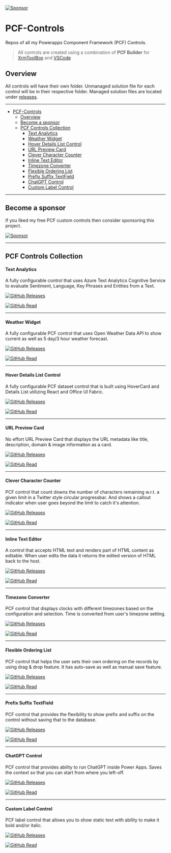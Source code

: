 [![Sponsor](https://img.shields.io/static/v1?label=Sponsor&message=%E2%9D%A4&logo=GitHub)](https://github.com/sponsors/Power-Maverick)

# PCF-Controls

Repos of all my Powerapps Component Framework (PCF) Controls.

> All controls are created using a combination of **PCF Builder** for [XrmToolBox](https://github.com/Power-maveRICK/PCF-CustomControlBuilder) and [VSCode](https://github.com/Power-Maverick/PCF-Builder-VSCode)

## Overview

All controls will have their own folder. Unmanaged solution file for each control will be in their respective folder. Managed solution files are located under [releases](https://github.com/Power-Maverick/PCF-Controls/releases).

---

- [PCF-Controls](#pcf-controls)
  - [Overview](#overview)
  - [Become a sponsor](#become-a-sponsor)
  - [PCF Controls Collection](#pcf-controls-collection)
      - [Text Analytics](#text-analytics)
      - [Weather Widget](#weather-widget)
      - [Hover Details List Control](#hover-details-list-control)
      - [URL Preview Card](#url-preview-card)
      - [Clever Character Counter](#clever-character-counter)
      - [Inline Text Editor](#inline-text-editor)
      - [Timezone Converter](#timezone-converter)
      - [Flexible Ordering List](#flexible-ordering-list)
      - [Prefix Suffix TextField](#prefix-suffix-textfield)
      - [ChatGPT Control](#chatgpt-control)
      - [Custom Label Control](#custom-label-control)

---

## Become a sponsor

If you liked my free PCF custom controls then consider sponsoring this project.

[![Sponsor](https://img.shields.io/static/v1?label=Sponsor&message=%E2%9D%A4&logo=GitHub)](https://github.com/sponsors/Power-Maverick)

---

## PCF Controls Collection

#### Text Analytics

A fully configurable control that uses Azure Text Analytics Cognitive Service to evaluate Sentiment, Language, Key Phrases and Entities from a Text.

[![GitHub Releases](https://img.shields.io/static/v1?label=Download&message=Text%20Analyser&style=for-the-badge&logo=microsoft&color=brightgreen)](https://github.com/Power-Maverick/PCF-Controls/releases/tag/TextAnalyser-v.1.0.0)

[![GitHub Read](https://img.shields.io/static/v1?label=Read%20More%20Here&message=%20&style=for-the-badge&logo=github&color=blue)](https://github.com/Power-Maverick/PCF-Controls/tree/master/TextAnalytics)

---

#### Weather Widget

A fully configurable PCF control that uses Open Weather Data API to show current as well as 5 day/3 hour weather forecast.

[![GitHub Releases](https://img.shields.io/static/v1?label=Download&message=Weather%20Widget&style=for-the-badge&logo=microsoft&color=brightgreen)](https://github.com/Power-Maverick/PCF-Controls/releases/tag/Weather-v.1.0.0)

[![GitHub Read](https://img.shields.io/static/v1?label=Read%20More%20Here&message=%20&style=for-the-badge&logo=github&color=blue)](https://github.com/Power-Maverick/PCF-Controls/tree/master/WeatherWidget)

---

#### Hover Details List Control

A fully configurable PCF dataset control that is built using HoverCard and Details List utilizing React and Office UI Fabric.

[![GitHub Releases](https://img.shields.io/static/v1?label=Download&message=Hover%20Details%20List&style=for-the-badge&logo=microsoft&color=brightgreen)](https://github.com/Power-Maverick/PCF-Controls/releases/tag/Hover-v.1.0.0)

[![GitHub Read](https://img.shields.io/static/v1?label=Read%20More%20Here&message=%20&style=for-the-badge&logo=github&color=blue)](https://github.com/Power-Maverick/PCF-Controls/tree/master/HoverDetailsList)

---

#### URL Preview Card

No effort URL Preview Card that displays the URL metadata like title, description, domain & image information as a card.

[![GitHub Releases](https://img.shields.io/static/v1?label=Download&message=URL%20Preview%20Card&style=for-the-badge&logo=microsoft&color=brightgreen)](https://github.com/Power-Maverick/PCF-Controls/releases/tag/UrlPreview-v.1.0.9)

[![GitHub Read](https://img.shields.io/static/v1?label=Read%20More%20Here&message=%20&style=for-the-badge&logo=github&color=blue)](https://github.com/Power-Maverick/PCF-Controls/tree/master/UrlCardControl)

---

#### Clever Character Counter

PCF control that count downs the number of characters remaining w.r.t. a given limit in a Twitter style circular progressbar. And shows a callout indicator when user goes beyond the limit to catch it's attention.

[![GitHub Releases](https://img.shields.io/static/v1?label=Download&message=Character%20Counter&style=for-the-badge&logo=microsoft&color=brightgreen)](https://github.com/Power-Maverick/PCF-Controls/releases/tag/CharCount-v.1.0.6)

[![GitHub Read](https://img.shields.io/static/v1?label=Read%20More%20Here&message=%20&style=for-the-badge&logo=github&color=blue)](https://github.com/Power-Maverick/PCF-Controls/tree/master/CleverCharacterCounterControl)

---

#### Inline Text Editor

A control that accepts HTML text and renders part of HTML content as editable. When user edits the data it returns the edited version of HTML back to the host.

[![GitHub Releases](https://img.shields.io/static/v1?label=Download&message=Inline%20Text%20Editor&style=for-the-badge&logo=microsoft&color=brightgreen)](https://github.com/Power-Maverick/PCF-Controls/releases/tag/ITE-v.1.0.0)

[![GitHub Read](https://img.shields.io/static/v1?label=Read%20More%20Here&message=%20&style=for-the-badge&logo=github&color=blue)](https://github.com/Power-Maverick/PCF-Controls/tree/master/InlineTextInput)

---

#### Timezone Converter

PCF control that displays clocks with different timezones based on the configuration and selection. Time is converted from user's timezone setting.

[![GitHub Releases](https://img.shields.io/static/v1?label=Download&message=Timezone%20Converter&style=for-the-badge&logo=microsoft&color=brightgreen)](https://github.com/Power-Maverick/PCF-Controls/releases/tag/Timezone-v.1.0.6)

[![GitHub Read](https://img.shields.io/static/v1?label=Read%20More%20Here&message=%20&style=for-the-badge&logo=github&color=blue)](https://github.com/Power-Maverick/PCF-Controls/tree/master/TimezoneConverterControl)

---

#### Flexible Ordering List

PCF control that helps the user sets their own ordering on the records by using drag & drop feature. It has auto-save as well as manual save feature.

[![GitHub Releases](https://img.shields.io/static/v1?label=Download&message=Flexible%20Ordering%20Grid&style=for-the-badge&logo=microsoft&color=brightgreen)](https://github.com/Power-Maverick/PCF-Controls/releases/tag/FlexOrderGrid-v.1.0.17)

[![GitHub Read](https://img.shields.io/static/v1?label=Read%20More%20Here&message=%20&style=for-the-badge&logo=github&color=blue)](https://github.com/Power-Maverick/PCF-Controls/tree/master/FlexibleOrderingGrid)

---

#### Prefix Suffix TextField

PCF control that provides the flexibility to show prefix and suffix on the control without saving that to the database.

[![GitHub Releases](https://img.shields.io/static/v1?label=Download&message=Prefix%20Suffix%20TextField&style=for-the-badge&logo=microsoft&color=brightgreen)](https://github.com/Power-Maverick/PCF-Controls/releases/tag/PrefixSuffixTextField-v.1.0.2)

[![GitHub Read](https://img.shields.io/static/v1?label=Read%20More%20Here&message=%20&style=for-the-badge&logo=github&color=blue)](https://github.com/Power-Maverick/PCF-Controls/tree/master/PrefixSuffixTextFieldControl)

---

#### ChatGPT Control

PCF control that provides ability to run ChatGPT inside Power Apps. Saves the context so that you can start from where you left-off.

[![GitHub Releases](https://img.shields.io/static/v1?label=Download&message=ChatGPT%20Control&style=for-the-badge&logo=microsoft&color=brightgreen)](https://github.com/Power-Maverick/PCF-Controls/releases/tag/ChatGPTControl-v.1.0.1)

[![GitHub Read](https://img.shields.io/static/v1?label=Read%20More%20Here&message=%20&style=for-the-badge&logo=github&color=blue)](https://github.com/Power-Maverick/PCF-Controls/tree/master/ChatGPTControl)

---

#### Custom Label Control

PCF label control that allows you to show static text with ability to make it bold and/or italic.

[![GitHub Releases](https://img.shields.io/static/v1?label=Download&message=Custom%20Label%20Control&style=for-the-badge&logo=microsoft&color=brightgreen)](https://github.com/Power-Maverick/PCF-Controls/releases/tag/CustomLabelControl-v.1.0.2)

[![GitHub Read](https://img.shields.io/static/v1?label=Read%20More%20Here&message=%20&style=for-the-badge&logo=github&color=blue)](https://github.com/Power-Maverick/PCF-Controls/tree/master/CustomLabelControl)

